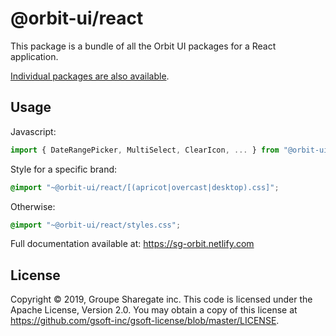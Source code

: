 # @orbit-ui/react

This package is a bundle of all the Orbit UI packages for a React application.

[Individual packages are also available](../../../README.md#npm-packages).

## Usage

Javascript:

```javascript
import { DateRangePicker, MultiSelect, ClearIcon, ... } from "@orbit-ui/react";
```

Style for a specific brand:

```css
@import "~@orbit-ui/react/[(apricot|overcast|desktop).css]";
```

Otherwise:

```css
@import "~@orbit-ui/react/styles.css";
```

Full documentation available at: https://sg-orbit.netlify.com

## License

Copyright © 2019, Groupe Sharegate inc. This code is licensed under the Apache License, Version 2.0. You may obtain a copy of this license at https://github.com/gsoft-inc/gsoft-license/blob/master/LICENSE.
